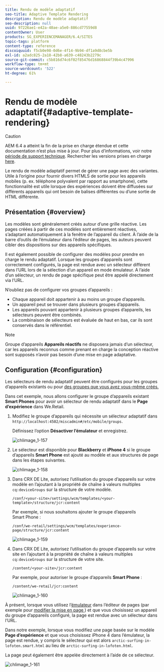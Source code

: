 ```yaml
---
title: Rendu de modèle adaptatif
seo-title: Adaptive Template Rendering
description: Rendu de modèle adaptatif
seo-description: null
uuid: 97226ae1-e42a-40ae-a5e0-886cd77559d8
contentOwner: User
products: SG_EXPERIENCEMANAGER/6.4/SITES
topic-tags: platform
content-type: reference
discoiquuid: f5cb0e98-0d6e-4f14-9b94-df1a9d8cbe5b
exl-id: a2adc825-2a18-42b8-a639-c48243b2279c
source-git-commit: c5b816d74c6f02f85476d16868844f39b4c47996
workflow-type: tm+mt
source-wordcount: '522'
ht-degree: 61%

---
```


# Rendu de modèle adaptatif{#adaptive-template-rendering}

>[!CAUTION]
>
>AEM 6.4 a atteint la fin de la prise en charge étendue et cette documentation n’est plus mise à jour. Pour plus d’informations, voir notre [période de support technique](https://helpx.adobe.com/fr/support/programs/eol-matrix.html). Rechercher les versions prises en charge [here](https://experienceleague.adobe.com/docs/?lang=fr).

Le rendu de modèle adaptatif permet de gérer une page avec des variantes. Utile à l’origine pour fournir divers HTMLS de sortie pour les appareils mobiles (p. ex. téléphone polyvalent par rapport au smartphone), cette fonctionnalité est utile lorsque des expériences doivent être diffusées sur différents appareils qui ont besoin de balises différentes ou d’une sortie de HTML différente.

## Présentation {#overview}

Les modèles sont généralement créés autour d’une grille réactive. Les pages créées à partir de ces modèles sont entièrement réactives, s’adaptant automatiquement à la fenêtre de l’appareil du client. À l’aide de la barre d’outils de l’émulateur dans l’éditeur de pages, les auteurs peuvent cibler des dispositions sur des appareils spécifiques.

Il est également possible de configurer des modèles pour prendre en charge le rendu adaptatif. Lorsque les groupes d’appareils sont correctement configurés, la page est rendue avec un sélecteur différent dans l’URL lors de la sélection d’un appareil en mode émulateur. A l’aide d’un sélecteur, un rendu de page spécifique peut être appelé directement via l’URL.

N’oubliez pas de configurer vos groupes d’appareils :

* Chaque appareil doit appartenir à au moins un groupe d’appareils.
* Un appareil peut se trouver dans plusieurs groupes d’appareils.
* Les appareils pouvant appartenir à plusieurs groupes d’appareils, les sélecteurs peuvent être combinés.
* La combinaison de sélecteurs est évaluée de haut en bas, car ils sont conservés dans le référentiel.

>[!NOTE]
>
>Groupe d’appareils **Appareils réactifs** ne disposera jamais d’un sélecteur, car les appareils reconnus comme prenant en charge la conception réactive sont supposés n’avoir pas besoin d’une mise en page adaptative.

## Configuration {#configuration}

Les sélecteurs de rendu adaptatif peuvent être configurés pour les groupes d’appareils existants ou pour [des groupes que vous avez vous-même créés.](/help/sites-developing/mobile.md#device-groups)

Dans cet exemple, nous allons configurer le groupe d’appareils existant **Smart Phones** pour avoir un sélecteur de rendu adaptatif dans le **Page d’expérience** dans We.Retail.

1. Modifiez le groupe d’appareils qui nécessite un sélecteur adaptatif dans `http://localhost:4502/miscadmin#/etc/mobile/groups`.

   Définissez l’option **Désactiver l’émulateur** et enregistrez.

   ![chlimage_1-157](assets/chlimage_1-157.png)

1. Le sélecteur est disponible pour **Blackberry** et **iPhone 4** si le groupe d’appareils **Smart Phone** est ajouté au modèle et aux structures de page dans les étapes suivantes.

   ![chlimage_1-158](assets/chlimage_1-158.png)

1. Dans CRX DE Lite, autorisez l’utilisation du groupe d’appareils sur votre modèle en l’ajoutant à la propriété de chaîne à valeurs multiples `cq:deviceGroups` sur la structure de votre modèle.

   `/conf/<your-site>/settings/wcm/templates/<your-template>/structure/jcr:content`

   Par exemple, si nous souhaitons ajouter le groupe d’appareils Smart Phone :

   `/conf/we-retail/settings/wcm/templates/experience-page/structure/jcr:content`

   ![chlimage_1-159](assets/chlimage_1-159.png)

1. Dans CRX DE Lite, autorisez l’utilisation du groupe d’appareils sur votre site en l’ajoutant à la propriété de chaîne à valeurs multiples `cq:deviceGroups` sur la structure de votre site.

   `/content/<your-site>/jcr:content`

   Par exemple, pour autoriser le groupe d’appareils **Smart Phone** :

   `/content/we-retail/jcr:content`

   ![chlimage_1-160](assets/chlimage_1-160.png)

À présent, lorsque vous utilisez l’[émulateur](/help/sites-authoring/responsive-layout.md#layout-definitions-device-emulation-and-breakpoints) dans l’éditeur de pages (par exemple pour [modifier la mise en page ](/help/sites-authoring/responsive-layout.md)) et que vous choisissez un appareil du groupe d’appareils configuré, la page est rendue avec un sélecteur dans l’URL.

Dans notre exemple, lorsque vous modifiez une page basée sur le modèle **Page d’expérience** et que vous choisissez iPhone 4 dans l’émulateur, la page est rendue, y compris le sélecteur qui est alors `arctic-surfing-in-lofoten.smart.html` au lieu de `arctic-surfing-in-lofoten.html`.

La page peut également être appelée directement à l’aide de ce sélecteur.

![chlimage_1-161](assets/chlimage_1-161.png)
